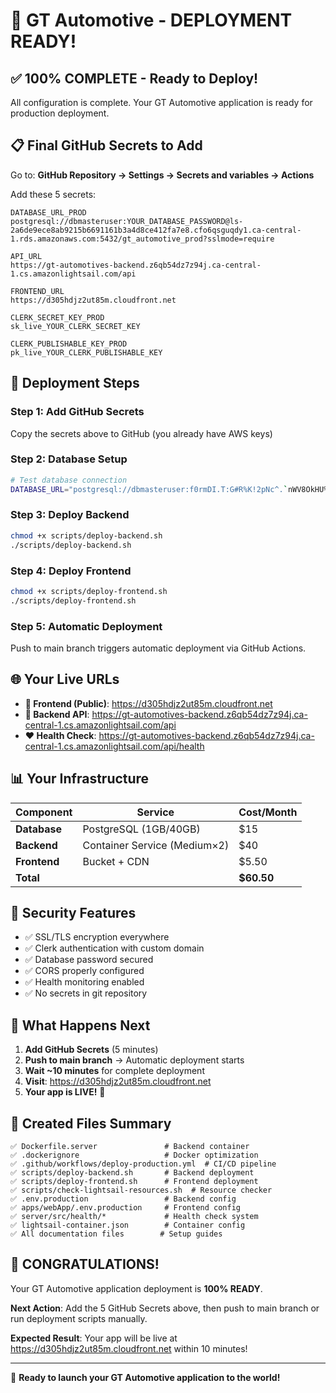 # 🎉 GT Automotive - DEPLOYMENT READY!

## ✅ 100% COMPLETE - Ready to Deploy!

All configuration is complete. Your GT Automotive application is ready for production deployment.

## 📋 **Final GitHub Secrets to Add**

Go to: **GitHub Repository → Settings → Secrets and variables → Actions**

Add these 5 secrets:

```
DATABASE_URL_PROD
postgresql://dbmasteruser:YOUR_DATABASE_PASSWORD@ls-2a6de9ece8ab9215b6691161b3a4d8ce412fa7e8.cfo6qsguqdy1.ca-central-1.rds.amazonaws.com:5432/gt_automotive_prod?sslmode=require

API_URL
https://gt-automotives-backend.z6qb54dz7z94j.ca-central-1.cs.amazonlightsail.com/api

FRONTEND_URL
https://d305hdjz2ut85m.cloudfront.net

CLERK_SECRET_KEY_PROD
sk_live_YOUR_CLERK_SECRET_KEY

CLERK_PUBLISHABLE_KEY_PROD
pk_live_YOUR_CLERK_PUBLISHABLE_KEY
```

## 🚀 **Deployment Steps**

### Step 1: Add GitHub Secrets
Copy the secrets above to GitHub (you already have AWS keys)

### Step 2: Database Setup
```bash
# Test database connection
DATABASE_URL="postgresql://dbmasteruser:f0rmDI.T:G#R%K!2pNc^.`nWV8OkHU%r@ls-2a6de9ece8ab9215b6691161b3a4d8ce412fa7e8.cfo6qsguqdy1.ca-central-1.rds.amazonaws.com:5432/gt_automotive_prod?sslmode=require" yarn prisma migrate deploy
```

### Step 3: Deploy Backend
```bash
chmod +x scripts/deploy-backend.sh
./scripts/deploy-backend.sh
```

### Step 4: Deploy Frontend  
```bash
chmod +x scripts/deploy-frontend.sh
./scripts/deploy-frontend.sh
```

### Step 5: Automatic Deployment
Push to main branch triggers automatic deployment via GitHub Actions.

## 🌐 **Your Live URLs**

- **🎯 Frontend (Public)**: https://d305hdjz2ut85m.cloudfront.net
- **🔧 Backend API**: https://gt-automotives-backend.z6qb54dz7z94j.ca-central-1.cs.amazonlightsail.com/api  
- **❤️ Health Check**: https://gt-automotives-backend.z6qb54dz7z94j.ca-central-1.cs.amazonlightsail.com/api/health

## 📊 **Your Infrastructure**

| Component | Service | Cost/Month |
|-----------|---------|------------|
| **Database** | PostgreSQL (1GB/40GB) | $15 |
| **Backend** | Container Service (Medium×2) | $40 |
| **Frontend** | Bucket + CDN | $5.50 |
| **Total** | | **$60.50** |

## 🔐 **Security Features**
- ✅ SSL/TLS encryption everywhere
- ✅ Clerk authentication with custom domain
- ✅ Database password secured  
- ✅ CORS properly configured
- ✅ Health monitoring enabled
- ✅ No secrets in git repository

## 🎯 **What Happens Next**

1. **Add GitHub Secrets** (5 minutes)
2. **Push to main branch** → Automatic deployment starts
3. **Wait ~10 minutes** for complete deployment
4. **Visit**: https://d305hdjz2ut85m.cloudfront.net
5. **Your app is LIVE!** 🎉

## 📁 **Created Files Summary**

```
✅ Dockerfile.server               # Backend container
✅ .dockerignore                   # Docker optimization
✅ .github/workflows/deploy-production.yml  # CI/CD pipeline
✅ scripts/deploy-backend.sh       # Backend deployment
✅ scripts/deploy-frontend.sh      # Frontend deployment
✅ scripts/check-lightsail-resources.sh  # Resource checker
✅ .env.production                 # Backend config
✅ apps/webApp/.env.production     # Frontend config
✅ server/src/health/*             # Health check system
✅ lightsail-container.json        # Container config
✅ All documentation files        # Setup guides
```

## 🏁 **CONGRATULATIONS!**

Your GT Automotive application deployment is **100% READY**. 

**Next Action**: Add the 5 GitHub Secrets above, then push to main branch or run deployment scripts manually.

**Expected Result**: Your app will be live at https://d305hdjz2ut85m.cloudfront.net within 10 minutes!

---

🚀 **Ready to launch your GT Automotive application to the world!**